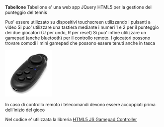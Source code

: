 **Tabellone**
Tabellone e' una web app JQuery HTML5 per la gestione del punteggio del tennis

Puo' essere utilizzato su dispositivi touchscreen utilizzando i pulsanti a video
Si puo' utilizzare una tastiera mediante i numeri 1 e 2 per il punteggio dei due giocatori (U per undo, R per reset)
Si puo' infine utilizzare un gamepad (anche bluetooth) per il controllo remoto. I giocatori possono trovare comodi i mini gamepad che possono essere tenuti anche in tasca

![Getting Started](./img/mini.jpg)

In caso di controllo remoto i telecomandi devono essere accoppiati prima dell'inizio del gioco

Nel codice e' utilizzata la libreria [HTML5 JS Gamepad Controller](https://github.com/kallaspriit/HTML5-JavaScript-Gamepad-Controller-Library)